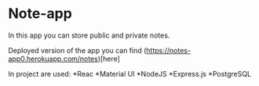 # Note-app
In this app you can store public and private notes.

Deployed version of the app you can find (https://notes-app0.herokuapp.com/notes)[here]

In project are used:
*Reac
*Material UI
*NodeJS
*Express.js
*PostgreSQL
